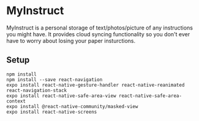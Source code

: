 # MyInstruct

MyInstruct is a personal storage of text/photos/picture of any instructions you might have. It provides cloud syncing functionality so you don't ever have to worry about losing your paper insturctions.

## Setup
```
npm install
npm install --save react-navigation
expo install react-native-gesture-handler react-native-reanimated react-navigation-stack
expo install react-native-safe-area-view react-native-safe-area-context
expo install @react-native-community/masked-view
expo install react-native-screens
```
